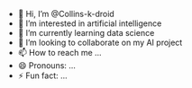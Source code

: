 - 👋 Hi, I’m @Collins-k-droid
- 👀 I’m interested in artificial intelligence
- 🌱 I’m currently learning data science
- 💞️ I’m looking to collaborate on my AI project
- 📫 How to reach me ...
- 😄 Pronouns: ...
- ⚡ Fun fact: ...

<!---
Collins-k-droid/Collins-k-droid is a ✨ special ✨ repository because its `README.md` (this file) appears on your GitHub profile.
You can click the Preview link to take a look at your changes.
--->
